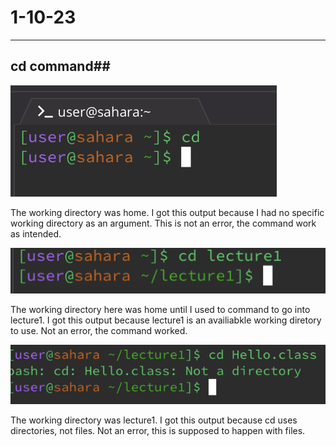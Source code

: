 # 1-10-23 #
___
## cd command##
![Image](cdnoargs.png)

The working directory was home.
I got this output because I had no specific working directory as an argument.
This is not an error, the command work as intended.

![Image](cdrepo.png)

The working directory here was home until I used to command to go into lecture1.
I got this output because lecture1 is an availiabkle working diretory to use.
Not an error, the command worked.

![Image](cdrepofile.png)

The working directory was lecture1.
I got this output because cd uses directories, not files.
Not an error, this is supposed to happen with files.
